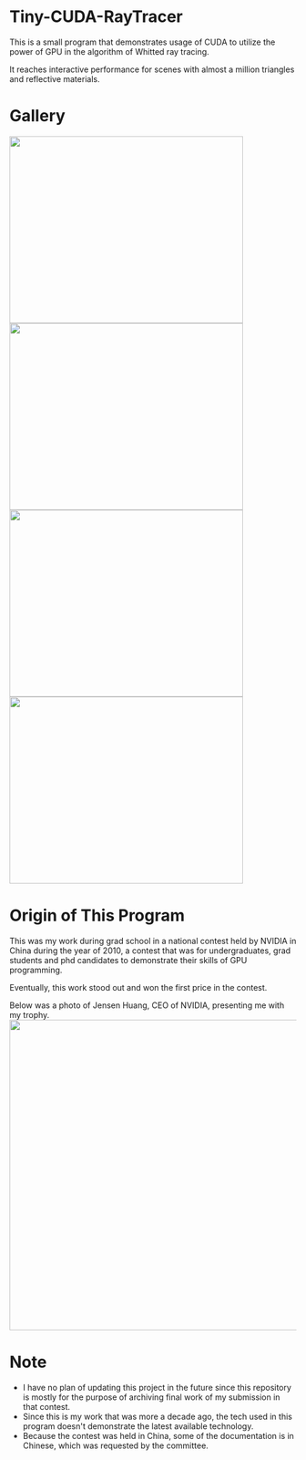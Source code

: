 # Tiny-CUDA-RayTracer
This is a small program that demonstrates usage of CUDA to utilize the power of GPU in the algorithm of Whitted ray tracing.

It reaches interactive performance for scenes with almost a million triangles and reflective materials.

# Gallery
<img src="https://github.com/JiayinCao/Tiny-CUDA-RayTracer/blob/master/gallery/billiard.jpg?raw=true" 
data-canonical-src="https://github.com/JiayinCao/Tiny-CUDA-RayTracer/blob/master/gallery/billiard.jpg?raw=true" width="410" height="328" />
<img src="https://github.com/JiayinCao/Tiny-CUDA-RayTracer/blob/master/gallery/dragon_on_table.jpg?raw=true" 
data-canonical-src="https://github.com/JiayinCao/Tiny-CUDA-RayTracer/blob/master/gallery/dragon_on_table.jpg?raw=true" width="410" height="328" />
<img src="https://github.com/JiayinCao/Tiny-CUDA-RayTracer/blob/master/gallery/toasters1.jpg?raw=true" 
data-canonical-src="https://github.com/JiayinCao/Tiny-CUDA-RayTracer/blob/master/gallery/toasters1.jpg?raw=true" width="410" height="328" />
<img src="https://github.com/JiayinCao/Tiny-CUDA-RayTracer/blob/master/gallery/bunny2.jpg?raw=true" 
data-canonical-src="https://github.com/JiayinCao/Tiny-CUDA-RayTracer/blob/master/gallery/bunny2.jpg?raw=true" width="410" height="328" />

# Origin of This Program
This was my work during grad school in a national contest held by NVIDIA in China during the year of 2010, a contest that was for undergraduates, 
grad students and phd candidates to demonstrate their skills of GPU programming.

Eventually, this work stood out and won the first price in the contest.

Below was a photo of Jensen Huang, CEO of NVIDIA, presenting me with my trophy.
<img src="https://github.com/JiayinCao/Tiny-CUDA-RayTracer/blob/master/gallery/trophy.JPG?raw=true" 
data-canonical-src="https://github.com/JiayinCao/Tiny-CUDA-RayTracer/blob/master/gallery/trophy.JPG?raw=true" width="819" height="545" />

# Note
- I have no plan of updating this project in the future since this repository is mostly for the purpose of archiving final work of my submission in that contest.
- Since this is my work that was more a decade ago, the tech used in this program doesn't demonstrate the latest available technology.
- Because the contest was held in China, some of the documentation is in Chinese, which was requested by the committee.
